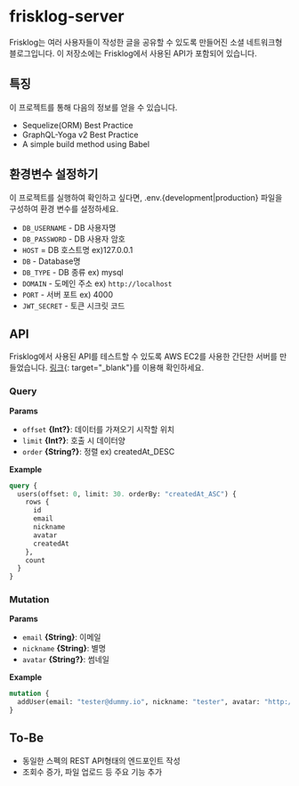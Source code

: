 # frisklog-server

Frisklog는 여러 사용자들이 작성한 글을 공유할 수 있도록 만들어진 소셜 네트워크형 블로그입니다. 이 저장소에는 Frisklog에서 사용된 API가 포함되어 있습니다.


## 특징

이 프로젝트를 통해 다음의 정보를 얻을 수 있습니다.
* Sequelize(ORM) Best Practice
* GraphQL-Yoga v2 Best Practice
* A simple build method using Babel


## 환경변수 설정하기

이 프로젝트를 실행하여 확인하고 싶다면, .env.{development|production} 파일을 구성하여 환경 변수를 설정하세요. 
* `DB_USERNAME` - DB 사용자명
* `DB_PASSWORD` - DB 사용자 암호
* `HOST` = DB 호스트명 ex)127.0.0.1
* `DB` - Database명
* `DB_TYPE` - DB 종류 ex) mysql
* `DOMAIN` - 도메인 주소 ex) `http://localhost`
* `PORT` - 서버 포트 ex) 4000
* `JWT_SECRET` - 토큰 시크릿 코드


## API

Frisklog에서 사용된 API를 테스트할 수 있도록 AWS EC2를 사용한 간단한 서버를 만들었습니다. [링크](http://3.34.179.56:4000/graphql){: target="_blank"}를 이용해 확인하세요.

### Query

**Params**

* `offset` **{Int?}**: 데이터를 가져오기 시작할 위치
* `limit` **{Int?}**: 호출 시 데이터양
* `order` **{String?}**: 정렬 ex) createdAt_DESC

**Example**

```graphql
query {
  users(offset: 0, limit: 30. orderBy: "createdAt_ASC") {
    rows {
      id
      email
      nickname
      avatar
      createdAt
    },
    count
  }
}
```

### Mutation

**Params**

* `email` **{String}**: 이메일
* `nickname` **{String}**: 별명
* `avatar` **{String?}**: 썸네일

**Example**

```graphql
mutation {
  addUser(email: "tester@dummy.io", nickname: "tester", avatar: "http://testingdomain.com/dummy.png")
}
```


## To-Be

* 동일한 스펙의 REST API형태의 엔드포인트 작성
* 조회수 증가, 파일 업로드 등 주요 기능 추가
